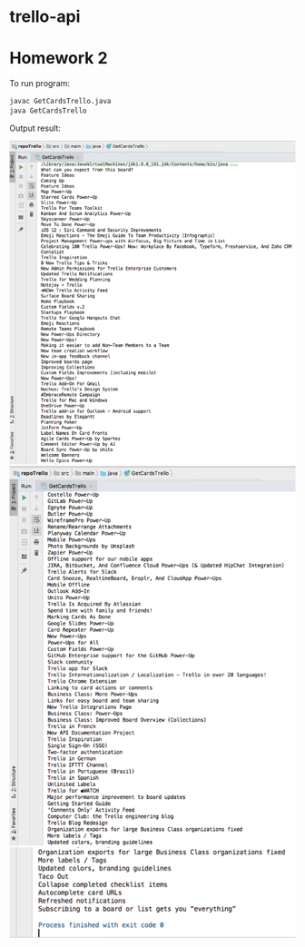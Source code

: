 # trello-api

# Homework 2

To run program:

```bash
javac GetCardsTrello.java
java GetCardsTrello
```

Output result:

![Output1](https://github.com/diegocas0807/trello-api/blob/master/Output1.png)
![Output2](https://github.com/diegocas0807/trello-api/blob/master/Output2.png)
![Output3](https://github.com/diegocas0807/trello-api/blob/master/Output3.png)

